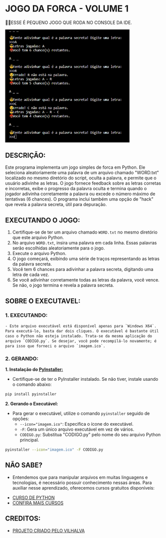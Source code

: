 # JOGO DA FORCA - VOLUME 1
👨‍💻ESSE É PEQUENO JOGO QUE RODA NO CONSOLE DA IDE.

<img src="FOTO.png" align="center" width="400"> <br>

## DESCRIÇÃO:
Este programa implementa um jogo simples de forca em Python. Ele seleciona aleatoriamente uma palavra de um arquivo chamado "WORD.txt" localizado no mesmo diretório do script, oculta a palavra, e permite que o usuário adivinhe as letras. O jogo fornece feedback sobre as letras corretas e incorretas, exibe o progresso da palavra oculta e termina quando o jogador adivinha corretamente a palavra ou excede o número máximo de tentativas (6 chances). O programa inclui também uma opção de "hack" que revela a palavra secreta, útil para depuração.

## EXECUTANDO O JOGO:
1. Certifique-se de ter um arquivo chamado `WORD.txt` no mesmo diretório que este arquivo Python.
2. No arquivo `WORD.txt`, insira uma palavra em cada linha. Essas palavras serão escolhidas aleatoriamente para o jogo.
3. Execute o arquivo Python.
4. O jogo começará, exibindo uma série de traços representando as letras da palavra secreta.
5. Você tem 6 chances para adivinhar a palavra secreta, digitando uma letra de cada vez.
6. Se você adivinhar corretamente todas as letras da palavra, você vence. Se não, o jogo termina e revela a palavra secreta.

## SOBRE O EXECUTAVEL:
### 1. EXECUTANDO:
    - Este arquivo executável está disponível apenas para `Windows X64`. Para executá-lo, basta dar dois cliques. O executável é bastante útil caso o Python não esteja instalado. Trata-se da mesma aplicação do arquivo `CODIGO.py`. Se desejar, você pode recompilá-lo novamente; é para isso que forneci o arquivo `imagem.ico`.

### 2. GERANDO:
   **1. Instalação do [PyInstaller:](https://pyinstaller.org/en/stable/)**
   - Certifique-se de ter o PyInstaller instalado. Se não tiver, instale usando o comando abaixo:
   ```bash
   pip install pyinstaller
   ```

   **2. Gerando o Executável:**
   - Para gerar o executável, utilize o comando `pyinstaller` seguido de opções:
      - `--icon="imagem.ico"`: Especifica o ícone do executável.
      - `-F`: Gera um único arquivo executável em vez de vários.
      - `CODIGO.py`: Substitua "CODIGO.py" pelo nome do seu arquivo Python principal.
   ```bash
   pyinstaller --icon="imagem.ico" -F CODIGO.py
   ```

## NÃO SABE?
- Entendemos que para manipular arquivos em muitas linguagens e tecnologias, é necessário possuir conhecimento nessas áreas. Para auxiliar nesse aprendizado, oferecemos cursos gratuitos disponíveis:
* [CURSO DE PYTHON](https://github.com/VILHALVA/CURSO-DE-PYTHON)
* [CONFIRA MAIS CURSOS](https://github.com/VILHALVA?tab=repositories&q=+topic:CURSO)

## CREDITOS:
- [PROJETO CRIADO PELO VILHALVA](https://github.com/VILHALVA)
